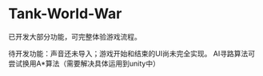# Tank-World-War
已开发大部分功能，可完整体验游戏流程。

待开发功能：声音还未导入；游戏开始和结束的UI尚未完全实现。
AI寻路算法可尝试换用A*算法（需要解决具体运用到unity中）

